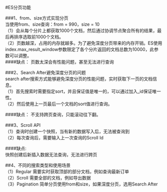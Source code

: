 #ES分页功能  

###1、from、size方式实现分页  
当使用from、size查询：from = 990，size = 10  
（1）会从每个分片上都获取1000个文档，然后通过协调节点聚合所有的结果，最后再排序选取前1000个文档。  
（2）页数越深，占用的内存就越多。为了避免深度分页带来的内存开销。ES使用index.max_result_window参数限定了各个分片返回的文档总数为10000，此参数可以调整。  
####缺点：
页数太深会有性能问题，甚至无法进行查询

###2、Search After避免深度分页的问题  
search after搜索方式能够避免深度分页的性能问题，实时获取下一页的文档信息。  
（1）首先搜索时需要指定sort，并且保证值是唯一的，可以通过加入_id保证唯一性。  
（2）然后使用上一页最后一个文档的sort值进行查询。  

####缺点：
不支持跨页查询，只能滚动往下翻。  

###3、Scroll API  
（1）查询时创建一个快照，当有新的数据写入后，无法被查询到  
（2）每次查询后，需要输入上一次查询的Scroll Id

####缺点:  
快照创建后新插入数据无法查询，无法进行跨页  

##4、不同的搜索类型和使用场景  
（1）Regular  需要实时获取顶部的部分文档，例如查询最新订单  
（2）Scroll  需要全部的文档，例如导出数据  
（3）Pagination  简单分页使用from和size，如果深度分页，选用Search After    

